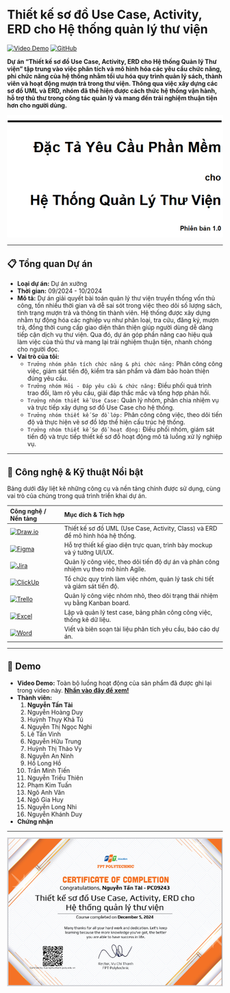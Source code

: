 # Thiết kế sơ đồ Use Case, Activity, ERD cho Hệ thống quản lý thư viện

[![Video Demo](https://img.shields.io/badge/Xem_Demo_Đầy_Đủ-FF0000?style=for-the-badge&logo=youtube&logoColor=white)](https://youtu.be/DVt-AaA_sTI)
[![GitHub](https://img.shields.io/badge/Xem_Mã_Nguồn-181717?style=for-the-badge&logo=github)](https://github.com/NTTai95/portfolio/tree/Library-Management-System)

**Dự án “Thiết kế sơ đồ Use Case, Activity, ERD cho Hệ thống Quản lý Thư viện” tập trung vào việc phân tích và mô hình hóa các yêu cầu chức năng, phi chức năng của hệ thống nhằm tối ưu hóa quy trình quản lý sách, thành viên và hoạt động mượn trả trong thư viện. Thông qua việc xây dựng các sơ đồ UML và ERD, nhóm đã thể hiện được cách thức hệ thống vận hành, hỗ trợ thủ thư trong công tác quản lý và mang đến trải nghiệm thuận tiện hơn cho người dùng.**

![Banner màn hình](./banner.png)

---

## 📋 Tổng quan Dự án

*   **Loại dự án:** Dự án xưởng
*   **Thời gian:** 09/2024 - 10/2024
*   **Mô tả:** Dự án giải quyết bài toán quản lý thư viện truyền thống vốn thủ công, tốn nhiều thời gian và dễ sai sót trong việc theo dõi số lượng sách, tình trạng mượn trả và thông tin thành viên. Hệ thống được xây dựng nhằm tự động hóa các nghiệp vụ như phân loại, tra cứu, đăng ký, mượn trả, đồng thời cung cấp giao diện thân thiện giúp người dùng dễ dàng tiếp cận dịch vụ thư viện. Qua đó, dự án góp phần nâng cao hiệu quả làm việc của thủ thư và mang lại trải nghiệm thuận tiện, nhanh chóng cho người đọc.
*   **Vai trò của tôi:**
    *   `Trưởng nhóm phân tích chức năng & phi chức năng:` Phân công công việc, giám sát tiến độ, kiểm tra sản phẩm và đảm bảo hoàn thiện đúng yêu cầu.
    *   `Trưởng nhóm Hỏi - Đáp yêu cầu & chức năng:` Điều phối quá trình trao đổi, làm rõ yêu cầu, giải đáp thắc mắc và tổng hợp phản hồi.
    *   `Trưởng nhóm thiết kế Use Case:` Quản lý nhóm, phân chia nhiệm vụ và trực tiếp xây dựng sơ đồ Use Case cho hệ thống.
    *   `Trưởng nhóm thiết kế Sơ đồ lớp:` Phân công công việc, theo dõi tiến độ và thực hiện vẽ sơ đồ lớp thể hiện cấu trúc hệ thống.
    *   `Trưởng nhóm thiết kế Sơ đồ hoạt động:` Điều phối nhóm, giám sát tiến độ và trực tiếp thiết kế sơ đồ hoạt động mô tả luồng xử lý nghiệp vụ.

---

## 🚀 Công nghệ & Kỹ thuật Nổi bật

Bảng dưới đây liệt kê những công cụ và nền tảng chính được sử dụng, cùng vai trò của chúng trong quá trình triển khai dự án.  

| Công nghệ / Nền tảng | Mục đích & Tích hợp |
| :--- | :--- |
| [![Draw.io](https://img.shields.io/badge/Draw.io-FF6C37?logo=diagramsdotnet&logoColor=white)](https://www.diagrams.net/) | Thiết kế sơ đồ UML (Use Case, Activity, Class) và ERD để mô hình hóa hệ thống. |
| [![Figma](https://img.shields.io/badge/Figma-F24E1E?logo=figma&logoColor=white)](https://www.figma.com/) | Hỗ trợ thiết kế giao diện trực quan, trình bày mockup và ý tưởng UI/UX. |
| [![Jira](https://img.shields.io/badge/Jira-0052CC?logo=jira&logoColor=white)](https://www.atlassian.com/software/jira) | Quản lý công việc, theo dõi tiến độ dự án và phân công nhiệm vụ theo mô hình Agile. |
| [![ClickUp](https://img.shields.io/badge/ClickUp-7B68EE?logo=clickup&logoColor=white)](https://clickup.com/) | Tổ chức quy trình làm việc nhóm, quản lý task chi tiết và giám sát tiến độ. |
| [![Trello](https://img.shields.io/badge/Trello-0052CC?logo=trello&logoColor=white)](https://trello.com/) | Quản lý công việc nhóm nhỏ, theo dõi trạng thái nhiệm vụ bằng Kanban board. |
| [![Excel](https://img.shields.io/badge/Microsoft%20Excel-217346?logo=microsoftexcel&logoColor=white)](https://www.microsoft.com/microsoft-365/excel) | Lập và quản lý test case, bảng phân công công việc, thống kê dữ liệu. |
| [![Word](https://img.shields.io/badge/Microsoft%20Word-2B579A?logo=microsoftword&logoColor=white)](https://www.microsoft.com/microsoft-365/word) | Viết và biên soạn tài liệu phân tích yêu cầu, báo cáo dự án. |

---

## 🎥 Demo

*   **Video Demo:** Toàn bộ luồng hoạt động của sản phẩm đã được ghi lại trong video này. **[Nhấn vào đây để xem!](https://youtu.be/DVt-AaA_sTI)**
*   **Thành viên:**
    1.   **Nguyễn Tấn Tài**
    2.   Nguyễn Hoàng Duy
    3.   Huỳnh Thụy Khả Tú
    4.   Nguyễn Thị Ngọc Nghi
    5.   Lê Tấn Vinh
    6.   Nguyễn Hữu Trung
    7.   Huỳnh Thị Thảo Vy
    8.   Nguyễn An Ninh
    9.   Hồ Long Hồ
    10.   Trần Minh Tiến
    11.   Nguyễn Triều Thiên
    12.   Phạm Kim Tuấn
    13.   Ngô Anh Văn
    14.   Ngô Gia Huy
    15.   Nguyễn Long Nhi
    16.   Nguyễn Khánh Duy
*   **Chứng nhận**
---
![Chứng nhận](./certification.jpg)